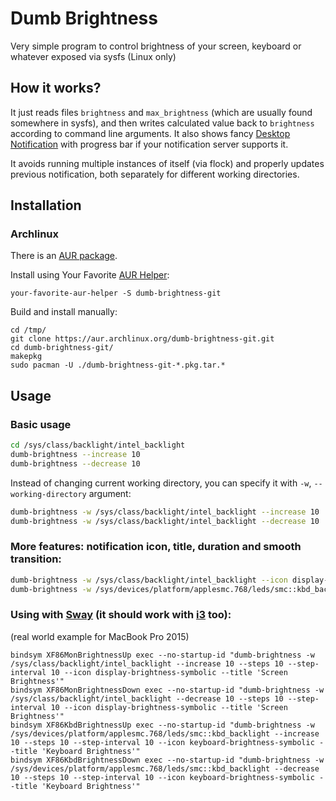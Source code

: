 # Dumb Brightness

Very simple program to control brightness of your screen, keyboard or whatever exposed via sysfs (Linux only)
## How it works?

It just reads files `brightness` and `max_brightness` (which are usually found somewhere in sysfs), and then writes calculated value back to `brightness` according to command line arguments. It also shows fancy [Desktop Notification](https://developer.gnome.org/notification-spec/) with progress bar if your notification server supports it.

It avoids running multiple instances of itself (via flock) and properly updates previous notification, both separately for different working directories.

## Installation
### Archlinux
There is an [AUR package](https://aur.archlinux.org/packages/dumb-brightness-git).

Install using Your Favorite [AUR Helper](https://wiki.archlinux.org/index.php/AUR_helpers):
```
your-favorite-aur-helper -S dumb-brightness-git
```
Build and install manually:
```
cd /tmp/
git clone https://aur.archlinux.org/dumb-brightness-git.git
cd dumb-brightness-git/
makepkg
sudo pacman -U ./dumb-brightness-git-*.pkg.tar.*
```

## Usage
### Basic usage
```sh
cd /sys/class/backlight/intel_backlight
dumb-brightness --increase 10
dumb-brightness --decrease 10
```

Instead of changing current working directory, you can specify it with `-w`, `--working-directory` argument:
```sh
dumb-brightness -w /sys/class/backlight/intel_backlight --increase 10
dumb-brightness -w /sys/class/backlight/intel_backlight --decrease 10
```

### More features: notification icon, title, duration and smooth transition:
```sh
dumb-brightness -w /sys/class/backlight/intel_backlight --icon display-brightness-symbolic --decrease 10 --steps 10 --step-interval 10 --title 'Screen Brightness' --duration 1.5
dumb-brightness -w /sys/devices/platform/applesmc.768/leds/smc::kbd_backlight --icon keyboard-brightness-symbolic --increase 10 --steps 10 --step-interval 10 --title 'Keyboard Brightness'
```

### Using with [Sway](https://swaywm.org/) (it should work with [i3](https://i3wm.org/) too):
(real world example for MacBook Pro 2015)
```
bindsym XF86MonBrightnessUp exec --no-startup-id "dumb-brightness -w /sys/class/backlight/intel_backlight --increase 10 --steps 10 --step-interval 10 --icon display-brightness-symbolic --title 'Screen Brightness'"
bindsym XF86MonBrightnessDown exec --no-startup-id "dumb-brightness -w /sys/class/backlight/intel_backlight --decrease 10 --steps 10 --step-interval 10 --icon display-brightness-symbolic --title 'Screen Brightness'"
bindsym XF86KbdBrightnessUp exec --no-startup-id "dumb-brightness -w /sys/devices/platform/applesmc.768/leds/smc::kbd_backlight --increase 10 --steps 10 --step-interval 10 --icon keyboard-brightness-symbolic --title 'Keyboard Brightness'"
bindsym XF86KbdBrightnessDown exec --no-startup-id "dumb-brightness -w /sys/devices/platform/applesmc.768/leds/smc::kbd_backlight --decrease 10 --steps 10 --step-interval 10 --icon keyboard-brightness-symbolic --title 'Keyboard Brightness'"
```
